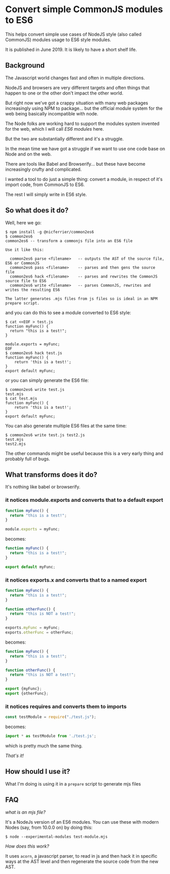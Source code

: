 # Convert simple CommonJS modules to ES6

This helps convert simple use cases of NodeJS style (also called
CommonJS) modules usage to ES6 style modules.

It is published in June 2019. It is likely to have a short shelf life.


## Background

The Javascript world changes fast and often in multiple directions.

NodeJS and browsers are very different targets and often things that
happen to one or the other don't impact the other world.

But right now we've got a crappy situation with many web packages
increasingly using NPM to package... but the official module system
for the web being basically incompatible with node.

The Node folks are working hard to support the modules system invented
for the web, which I will call *ES6 modules* here.

But the two are substantially different and it's a struggle.

In the mean time we have got a struggle if we want to use one code
base on Node and on the web.

There are tools like Babel and Browserify... but these have become
increasingly crufty and complicated.

I wanted a tool to do just a simple thing: convert a module, in
respect of it's import code, from CommonJS to ES6.

The rest I will simply write in ES6 style.

## So what does it do?

Well, here we go:

```
$ npm install -g @nicferrier/common2es6
$ common2es6
common2es6 -- transform a commonjs file into an ES6 file

Use it like this:

  common2es6 parse <filename>   -- outputs the AST of the source file, ES6 or CommonJS
  common2es6 pass <filename>    -- parses and then gens the source file
  common2es6 hack <filename>    -- parses and rewrites the CommonJS source file to ES6
  common2es6 write <filename>   -- parses CommonJS, rewrites and writes the resulting ES6

The latter generates .mjs files from js files so is ideal in an NPM prepare script.
```

and you can do this to see a module converted to ES6 style:

```
$ cat <<EOF > test.js
function myFunc() {
  return "this is a test!";
}

module.exports = myFunc;
EOF
$ common2es6 hack test.js
function myFunc() {
    return 'this is a test!';
}
export default myFunc;
```

or you can simply generate the ES6 file:

```
$ common2es6 write test.js
test.mjs
$ cat test.mjs
function myFunc() {
    return 'this is a test!';
}
export default myFunc;
```

You can also generate multiple ES6 files at the same time:

```
$ common2es6 write test.js test2.js
test.mjs
test2.mjs
```


The other commands might be useful because this is a very early thing
and probably full of bugs.

## What transforms does it do?

It's nothing like babel or browserify.

### it notices module.exports and converts that to a default export

```javascript
function myFunc() {
  return "this is a test!";
}

module.exports = myFunc;
```

becomes:

```javascript
function myFunc() {
  return "this is a test!";
}

export default myFunc;
```

### it notices exports.x and converts that to a named export

```javascript
function myFunc() {
  return "this is a test!";
}

function otherFunc() {
  return "this is NOT a test!";
}

exports.myFunc = myFunc;
exports.otherFunc = otherFunc;
```

becomes:

```javascript
function myFunc() {
  return "this is a test!";
}

function otherFunc() {
  return "this is NOT a test!";
}

export {myFunc};
export {otherFunc};
```

### it notices requires and converts them to imports

```javascript
const testModule = require("./test.js");
```

becomes:

```javascript
import * as testModule from './test.js';
```

which is pretty much the same thing.


*That's it!*


## How should I use it?

What I'm doing is using it in a `prepare` script to generate mjs files 



## FAQ

*what is an mjs file?*

It's a NodeJs version of an ES6 modules. You can use these with modern
Nodes (say, from 10.0.0 on) by doing this:

```
$ node --experimental-modules test-module.mjs
```

*How does this work?*

It uses `acorn`, a javascript parser, to read in js and then hack it
in specific ways at the AST level and then regenerate the source code
from the new AST.

